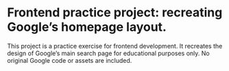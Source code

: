 # Frontend practice project: recreating Google’s homepage layout.

This project is a practice exercise for frontend development. It recreates the design of Google’s main search page for educational purposes only. No original Google code or assets are included.
